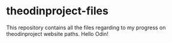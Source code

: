 # theodinproject-files
This repository contains all the files regarding to my progress on theodinproject website paths.
Hello Odin!
